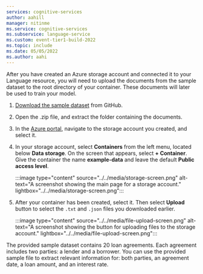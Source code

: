 ```yaml
---
services: cognitive-services
author: aahill
manager: nitinme
ms.service: cognitive-services
ms.subservice: language-service
ms.custom: event-tier1-build-2022
ms.topic: include
ms.date: 05/05/2022
ms.author: aahi
---
```


After you have created an Azure storage account and connected it to your Language resource, you will need to upload the documents from the sample dataset to the root directory of your container. These documents will later be used to train your model.


1. [Download the sample dataset](https://go.microsoft.com/fwlink/?linkid=2175226) from GitHub. 

2. Open the .zip file, and extract the folder containing the documents. 

2. In the [Azure portal](https://portal.azure.com), navigate to the storage account you created, and select it.

3. In your storage account, select **Containers** from the left menu, located below **Data storage**. On the screen that appears, select **+ Container**. Give the container the name **example-data** and leave the default **Public access level**.

    :::image type="content" source="../../media/storage-screen.png" alt-text="A screenshot showing the main page for a storage account." lightbox="../../media/storage-screen.png":::

4. After your container has been created, select it. Then select **Upload** button to select the `.txt` and `.json` files you downloaded earlier. 

    :::image type="content" source="../../media/file-upload-screen.png" alt-text="A screenshot showing the button for uploading files to the storage account." lightbox="../../media/file-upload-screen.png":::


The provided sample dataset contains 20 loan agreements. Each agreement includes two parties: a lender and a borrower. You can use the provided sample file to extract relevant information for: both parties, an agreement date, a loan amount, and an interest rate.
